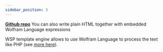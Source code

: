 ```yaml
---
sidebar_position: 3
---
```






__[Github repo](https://github.com/JerryI/wljs-html-support)__
You can also write plain HTML together with embedded Wolfram Language expressions



WSP template engine allows to use Wolfram Language to process the text like PHP (see [more here](https://github.com/JerryI/tinyweb-mathematica)).